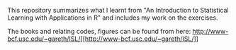 
This repository summarizes what I learnt from "An Introduction to Statistical Learning with Applications in R" and includes my work on the exercises.

The books and relating codes, figures can be found from here:
http://www-bcf.usc.edu/~gareth/ISL/[[http://www-bcf.usc.edu/~gareth/ISL/]]
